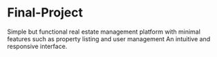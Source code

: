 # Final-Project
Simple but functional real estate management platform with minimal features such as property listing and user management
An intuitive and responsive interface.  
